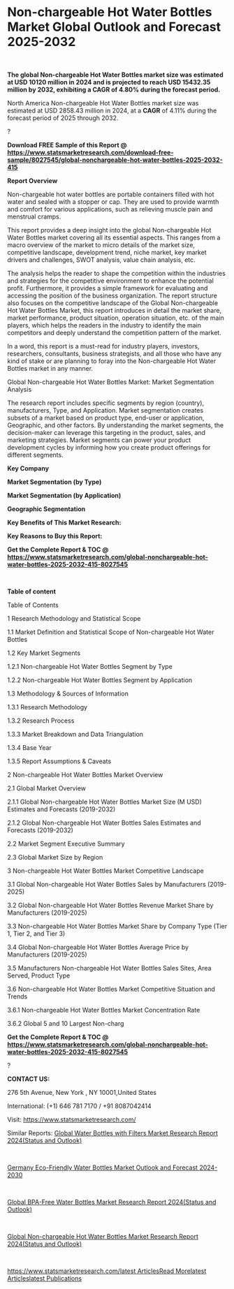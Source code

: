<h1>Non-chargeable Hot Water Bottles Market Global Outlook and Forecast 2025-2032</h1><br/><p><strong>The global Non-chargeable Hot Water Bottles market size was estimated at USD 10120 million in 2024 and is projected to reach USD 15432.35 million by 2032, exhibiting a <strong>CAGR</strong> of 4.80% during the forecast period.</strong></p>
 
 
 
 <p>North America Non-chargeable Hot Water Bottles market size was estimated at USD 2858.43 million in 2024, at a <strong>CAGR</strong> of 4.11% during the forecast period of 2025 through 2032.</p>
 
 
 
 <p>? </p>
 
 
 
 <p><strong>Download FREE Sample of this Report @ <a href="https://www.statsmarketresearch.com/download-free-sample/8027545/global-nonchargeable-hot-water-bottles-2025-2032-415">https://www.statsmarketresearch.com/download-free-sample/8027545/global-nonchargeable-hot-water-bottles-2025-2032-415</a></strong></p>
 
 
 
 <p><strong>Report Overview</strong></p>
 
 
 
 <p>Non-chargeable hot water bottles are portable containers filled with hot water and sealed with a stopper or cap. They are used to provide warmth and comfort for various applications, such as relieving muscle pain and menstrual cramps.</p>
 
 
 
 <p>This report provides a deep insight into the global Non-chargeable Hot Water Bottles market covering all its essential aspects. This ranges from a macro overview of the market to micro details of the market size, competitive landscape, development trend, niche market, key market drivers and challenges, SWOT analysis, value chain analysis, etc.</p>
 
 
 
 <p>The analysis helps the reader to shape the competition within the industries and strategies for the competitive environment to enhance the potential profit. Furthermore, it provides a simple framework for evaluating and accessing the position of the business organization. The report structure also focuses on the competitive landscape of the Global Non-chargeable Hot Water Bottles Market, this report introduces in detail the market share, market performance, product situation, operation situation, etc. of the main players, which helps the readers in the industry to identify the main competitors and deeply understand the competition pattern of the market.</p>
 
 
 
 <p>In a word, this report is a must-read for industry players, investors, researchers, consultants, business strategists, and all those who have any kind of stake or are planning to foray into the Non-chargeable Hot Water Bottles market in any manner.</p>
 
 
 
 <p>Global Non-chargeable Hot Water Bottles Market: Market Segmentation Analysis</p>
 
 
 
 <p>The research report includes specific segments by region (country), manufacturers, Type, and Application. Market segmentation creates subsets of a market based on product type, end-user or application, Geographic, and other factors. By understanding the market segments, the decision-maker can leverage this targeting in the product, sales, and marketing strategies. Market segments can power your product development cycles by informing how you create product offerings for different segments.</p>
 
 
 
 <p><strong>Key Company</strong></p>
 
 
 
 <p><strong>Market Segmentation (by Type)</strong></p>
 
 
 
 <p><strong>Market Segmentation (<strong>by Application</strong>)</strong></p>
 
 
 
 <p><strong>Geographic Segmentation</strong></p>
 
 
 
 <p><strong>Key Benefits of This Market Research:</strong></p>
 
 
 
 <p><strong>Key <strong>Reasons to Buy</strong> this Report:</strong></p>
 
 
 
 <div><b>Get the Complete Report & TOC @ <a href="https://www.statsmarketresearch.com/global-nonchargeable-hot-water-bottles-2025-2032-415-8027545">https://www.statsmarketresearch.com/global-nonchargeable-hot-water-bottles-2025-2032-415-8027545</a></b></div>
 
 
 
 <p><br />
 
 <b>Table of content</b></p>
 
 
 
 <p>Table of Contents<br />
 
 1 Research Methodology and Statistical Scope<br />
 
 1.1 Market Definition and Statistical Scope of Non-chargeable Hot Water Bottles<br />
 
 1.2 Key Market Segments<br />
 
 1.2.1 Non-chargeable Hot Water Bottles Segment by Type<br />
 
 1.2.2 Non-chargeable Hot Water Bottles Segment by Application<br />
 
 1.3 Methodology & Sources of Information<br />
 
 1.3.1 Research Methodology<br />
 
 1.3.2 Research Process<br />
 
 1.3.3 Market Breakdown and Data Triangulation<br />
 
 1.3.4 Base Year<br />
 
 1.3.5 Report Assumptions & Caveats<br />
 
 2 Non-chargeable Hot Water Bottles Market Overview<br />
 
 2.1 Global Market Overview<br />
 
 2.1.1 Global Non-chargeable Hot Water Bottles Market Size (M USD) Estimates and Forecasts (2019-2032)<br />
 
 2.1.2 Global Non-chargeable Hot Water Bottles Sales Estimates and Forecasts (2019-2032)<br />
 
 2.2 Market Segment Executive Summary<br />
 
 2.3 Global Market Size by Region<br />
 
 3 Non-chargeable Hot Water Bottles Market Competitive Landscape<br />
 
 3.1 Global Non-chargeable Hot Water Bottles Sales by Manufacturers (2019-2025)<br />
 
 3.2 Global Non-chargeable Hot Water Bottles Revenue Market Share by Manufacturers (2019-2025)<br />
 
 3.3 Non-chargeable Hot Water Bottles Market Share by Company Type (Tier 1, Tier 2, and Tier 3)<br />
 
 3.4 Global Non-chargeable Hot Water Bottles Average Price by Manufacturers (2019-2025)<br />
 
 3.5 Manufacturers Non-chargeable Hot Water Bottles Sales Sites, Area Served, Product Type<br />
 
 3.6 Non-chargeable Hot Water Bottles Market Competitive Situation and Trends<br />
 
 3.6.1 Non-chargeable Hot Water Bottles Market Concentration Rate<br />
 
 3.6.2 Global 5 and 10 Largest Non-charg</p>
 
 
 
 <div><b>Get the Complete Report & TOC @ <a href="https://www.statsmarketresearch.com/global-nonchargeable-hot-water-bottles-2025-2032-415-8027545">https://www.statsmarketresearch.com/global-nonchargeable-hot-water-bottles-2025-2032-415-8027545</a></b></div>
 
 
 
 <p>? </p>
 
 
 
 <p><b>CONTACT US:</b><br />
 
 276 5th Avenue, New York , NY 10001,United States<br />
 
 International: (+1) 646 781 7170 / +91 8087042414<br />
 
 Visit: <a href="https://www.statsmarketresearch.com/">https://www.statsmarketresearch.com/</a><br />
 
 Similar Reports: <a href="https://www.statsmarketresearch.com/global-nonchargeable-hot-water-bottles-2025-2032-415-8027545">Global Water Bottles with Filters Market Research Report 2024(Status and Outlook)</a><br />
 
 <br />
 
 <a href="https://www.statsmarketresearch.com/global-nonchargeable-hot-water-bottles-2025-2032-415-8027545">Germany Eco-Friendly Water Bottles Market Outlook and Forecast 2024-2030</a><br />
 
 <br />
 
 <a href="https://www.statsmarketresearch.com/global-nonchargeable-hot-water-bottles-2025-2032-415-8027545">Global BPA-Free Water Bottles Market Research Report 2024(Status and Outlook)</a><br />
 
 <br />
 
 <a href="https://www.statsmarketresearch.com/global-nonchargeable-hot-water-bottles-2025-2032-415-8027545">Global Non-chargeable Hot Water Bottles Market Research Report 2024(Status and Outlook)</a><br />
 
 <br />
 
 <a href="https://gyeongbokgung.com">https://www.statsmarketresearch.com/</a><a href="https://hallyeomaritime.com">latest Articles</a><a href="https://jingwansa.com">Read More</a><a href="https://nguoiviet.jp/">latest Articles</a><a href="https://www.intelmarketresearch.com/">latest Publications</a></p>